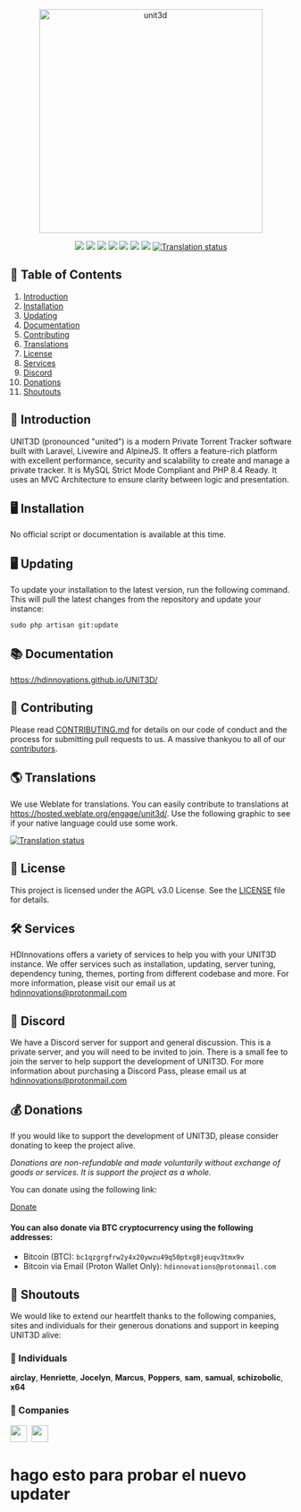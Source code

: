 <div align="center">
    <img width="400" alt="unit3d" src="https://github.com/user-attachments/assets/2fa3678d-015c-4438-bcdb-ac6508915551" />
</div>

<p align="center">
    <a href="http://laravel.com"><img src="https://img.shields.io/badge/Laravel-12-f4645f.svg" /></a>
    <a href="https://github.com/HDInnovations/UNIT3D/blob/master/LICENSE"><img src="https://img.shields.io/badge/License-AGPL%20v3.0-yellow.svg" /></a>
    <a href="https://github.com/HDInnovations/UNIT3D-Community-Edition/actions/workflows/lint.yml/badge.svg?branch=master"><img src="https://github.com/HDInnovations/UNIT3D-Community-Edition/actions/workflows/lint.yml/badge.svg?branch=master" /></a>
    <a href="https://github.com/HDInnovations/UNIT3D-Community-Edition/actions/workflows/phpunit-test.yml/badge.svg?branch=master"><img src="https://github.com/HDInnovations/UNIT3D-Community-Edition/actions/workflows/phpunit-test.yml/badge.svg?branch=master" /></a>
    <a href="https://github.com/HDInnovations/UNIT3D-Community-Edition/actions/workflows/compile-assets-test.yml/badge.svg?branch=master"><img src="https://github.com/HDInnovations/UNIT3D-Community-Edition/actions/workflows/compile-assets-test.yml/badge.svg?branch=master" /></a>
    <a href="https://github.com/HDInnovations/UNIT3D-Community-Edition/actions/workflows/larastan.yml/badge.svg?branch=master"><img src="https://github.com/HDInnovations/UNIT3D-Community-Edition/actions/workflows/larastan.yml/badge.svg?branch=master" /></a>
    <a href="https://github.com/HDInnovations/UNIT3D-Community-Edition/actions/workflows/prettier-blade.yml/badge.svg?branch=master"><img src="https://github.com/HDInnovations/UNIT3D-Community-Edition/actions/workflows/prettier-blade.yml/badge.svg?branch=master" /></a>
    <a href="https://hosted.weblate.org/engage/unit3d/">
    <img src="https://hosted.weblate.org/widget/unit3d/svg-badge.svg" alt="Translation status" />
    </a>
</p>

## 📝 Table of Contents

1. [Introduction](#introduction)
2. [Installation](#installation)
3. [Updating](#updating)
4. [Documentation](#docs)
5. [Contributing](#contributing)
6. [Translations](#translations)
7. [License](#license)
8. [Services](#services)
9. [Discord](#discord)
10. [Donations](#donations)
11. [Shoutouts](#shoutouts)


## <a name="introduction"></a> 🧐 Introduction

UNIT3D (pronounced "united") is a modern Private Torrent Tracker software built with Laravel, Livewire and AlpineJS. It offers a feature-rich platform with excellent performance, security and scalability to create and manage a private tracker. It is MySQL Strict Mode Compliant and PHP 8.4 Ready. It uses an MVC Architecture to ensure clarity between logic and presentation.

## <a name="installation"></a> 🖥️ Installation

No official script or documentation is available at this time.

## <a name="updating"></a> 🖥️ Updating

To update your installation to the latest version, run the following command. This will pull the latest changes from the repository and update your instance:

`sudo php artisan git:update`

## <a name="docs"></a> 📚 Documentation

https://hdinnovations.github.io/UNIT3D/

## <a name="contributing"></a> 🤝 Contributing

Please read [CONTRIBUTING.md](https://github.com/HDInnovations/UNIT3D-Community-Edition/blob/master/CONTRIBUTING.md) for details on our code of conduct and the process for submitting pull requests to us. A massive thankyou to all of our <a href="https://github.com/HDInnovations/UNIT3D-Community-Edition/graphs/contributors">contributors</a>.

## <a name="translations"></a> 🌎 Translations

We use Weblate for translations. You can easily contribute to translations at https://hosted.weblate.org/engage/unit3d/. Use the following graphic to see if your native language could use some work.

<a href="https://hosted.weblate.org/engage/unit3d/">
<img src="https://hosted.weblate.org/widget/unit3d/horizontal-auto.svg" alt="Translation status" />
</a>

## <a name="license"></a> 📜 License

This project is licensed under the AGPL v3.0 License. See the [LICENSE](https://github.com/HDInnovations/UNIT3D-Community-Edition/blob/master/LICENSE.md) file for details.

## <a name="services"></a> 🛠️ Services

HDInnovations offers a variety of services to help you with your UNIT3D instance. We offer services such as installation, updating, server tuning, dependency tuning, themes, porting from different codebase and more. For more information, please visit our email us at [hdinnovations@protonmail.com](mailto:hdinnovations@protonmail.com?subject=[Services]%20UNIT3D%20)

## <a name="discord"></a> 💬 Discord

We have a Discord server for support and general discussion. This is a private server, and you will need to be invited to join. There is a small fee to join the server to help support the development of UNIT3D. For more information about purchasing a Discord Pass, please email us at [hdinnovations@protonmail.com](mailto:hdinnovations@protonmail.com?subject=[Discord]%20UNIT3D%20)

## <a name="donations"></a> 💰 Donations

If you would like to support the development of UNIT3D, please consider donating to keep the project alive.

*Donations are non-refundable and made voluntarily without exchange of goods or services. It is support the project as a whole.*

You can donate using the following link:

[Donate](https://square.link/u/VjB1CNfm)

#### You can also donate via BTC cryptocurrency using the following addresses:

- Bitcoin (BTC): `bc1qzgrgfrw2y4x20ywzu49q50ptxg8jeuqv3tmx9v`
- Bitcoin via Email (Proton Wallet Only): `hdinnovations@protonmail.com`

## <a name="shoutouts"></a> 🎉 Shoutouts

We would like to extend our heartfelt thanks to the following companies, sites and individuals for their generous donations and support in keeping UNIT3D alive:

### 👤 Individuals

<!-- cspell:disable-next-line -->
**airclay**, **Henriette**, **Jocelyn**, **Marcus**, **Poppers**, **sam**, **samual**, **schizobolic**, **x64**

### 🏢 Companies
<a href="https://scoutapm.com/?utm_source=github&utm_medium=referral&utm_campaign=opensource_referral"><img src="https://i.postimg.cc/g29XCJDh/Logo-rounded-square-495x495-1.png" height="30px;"></a>&nbsp;
<a href="https://www.jetbrains.com/?from=UNIT3D"><img src="https://i.imgur.com/KgDXZV8.png" height="30px;"></a>&nbsp;
# hago esto para probar el nuevo updater